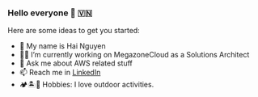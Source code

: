 ### Hello everyone 👋 🇻🇳

Here are some ideas to get you started:
- 🫡 My name is Hai Nguyen
- 👨‍💼 I’m currently working on MegazoneCloud as a Solutions Architect
- 💬 Ask me about AWS related stuff
- 📫 Reach me in [LinkedIn](https://www.linkedin.com/in/nguyen-tien-hai/)
- 🏕🏝🌊 Hobbies: I love outdoor activities.

